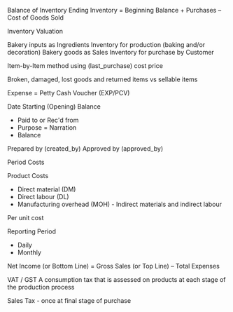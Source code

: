 Balance of Inventory
Ending Inventory = Beginning Balance + Purchases – Cost of Goods Sold

Inventory Valuation

Bakery inputs as Ingredients Inventory for production (baking and/or decoration)
Bakery goods as Sales Inventory for purchase by Customer

Item-by-Item method using (last_purchase) cost price

Broken, damaged, lost goods and returned items vs sellable items

Expense = Petty Cash Voucher (EXP/PCV)

Date
Starting (Opening) Balance

* Paid to or Rec'd from
* Purpose = Narration
* Balance

Prepared by (created_by)
Approved by (approved_by)

Period Costs

Product Costs
- Direct material (DM)
- Direct labour (DL)
- Manufacturing overhead (MOH) - Indirect materials and indirect labour

Per unit cost

Reporting Period
- Daily
- Monthly


Net Income (or Bottom Line) = Gross Sales (or Top Line) – Total Expenses

VAT / GST
A consumption tax that is assessed on products at each stage of the production process

Sales Tax - once at final stage of purchase
